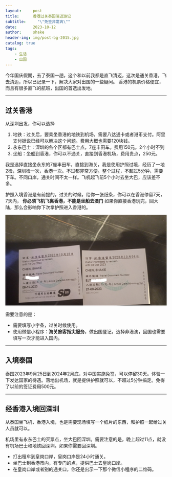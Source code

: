 ```yaml
---
layout:     post
title:      香港过关泰国清迈游记
subtitle:     "\"免签非常爽\""
date:       2023-10-12
author:     shake
header-img: img/post-bg-2015.jpg
catalog: true
tags:
    - 生活
    - 出国
---
```


今年国庆假期，去了泰国一趟，这个和以前我都是直飞清迈，这次是通关香港，飞去清迈，所以已记录一下，解决大家对出国的一些疑问。
香港的机票价格便宜，而且有很多直飞的航班，出国的首选出发地。

---
## 过关香港

从深圳出发，你可以选择
1. 地铁：过关后，要乘坐香港的地铁到机场，需要八达通卡或者港币支付。阿里支付据说已经可以解决这个问题。费用大概也需要120块钱。
2. 永东巴士：深圳的各个区都有巴士点，7座丰田车。费用150元。2个小时不到
3. 坐船：坐船到香港，你可以不通关，直接到香港机场，费用贵点，250元。

我是选择直接坐永东的7座丰田车，直接到海关，我是使用护照过境，经历了一地2检，深圳检一次，香港一次。不过都非常方便。整个过程，不超过5分钟，需要下车。不同口岸，通关时间不太一样。飞机起飞前5个小时去坐大巴，应该差不多。

护照入境香港是有前提的，过关的时候，给你一张纸条，你可以在香港停留7天，7天内， **你必须飞机飞离香港，不能是坐船去澳门**   如果你直接香港玩完，回大陆，那么会影响你下次拿护照进入香港的。

![过境允许停留7天](/img/7-day.jpg "出境和入境")


需要注意的是：

* 需要填写小字条，过关时候使用。
* 使用微信小程序：**海关旅客指尖服务**，做出国登记，选择非港澳，回国也需要填写一次才能进入国内。

---
## 入境泰国

泰国2023年9月25日到2024年2月底，对中国实施免签，可以停留30天。体验一下发达国家的待遇。落地出机场，就是提供护照就可以，不超过5分钟搞定。免得了以前的签证费用500元。

---
## 经香港入境回深圳

从泰国坐飞机，香港入境，也是需要现场填写一个纸片的东西，和护照一起给过关人员就可以。

机场里有永东巴士的买票点，坐大巴回深圳。需要注意的是，晚上超过11点，就没有机场巴士和地铁回深圳。如果你需要回深圳。

* 打出租车到皇岗口岸，皇岗口岸是24小时通关。
* 坐巴士到香港市内，有专门的点，提供巴士去皇岗口岸。
* 在皇岗口岸或者别的通关口，你还是出示一下那个微信小程序的二维码。









